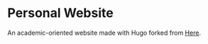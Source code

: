 # Personal Website
An academic-oriented website made with Hugo forked from [Here](https://partigabor.github.io/).
